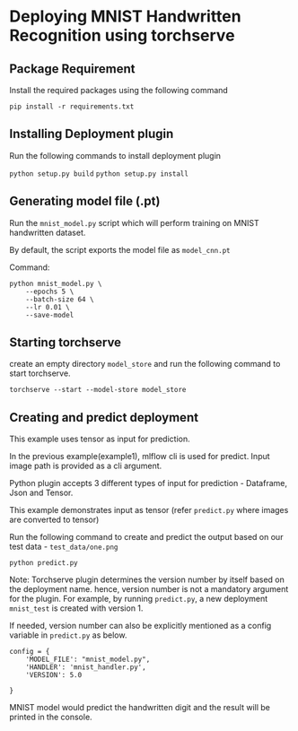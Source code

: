 # Deploying MNIST Handwritten Recognition using torchserve

## Package Requirement

Install the required packages using the following command

`pip install -r requirements.txt`

## Installing Deployment plugin

Run the following commands to install deployment plugin

`python setup.py build`
`python setup.py install`


## Generating model file (.pt)

Run the `mnist_model.py` script which will perform training on MNIST handwritten dataset. 

By default,  the script exports the model file as `model_cnn.pt`

Command: 

```
python mnist_model.py \
    --epochs 5 \
    --batch-size 64 \
    --lr 0.01 \
    --save-model
```

## Starting torchserve

create an empty directory `model_store` and run the following command to start torchserve.

`torchserve --start --model-store model_store`

## Creating and predict deployment

This example uses tensor as input for prediction.

In the previous example(example1), mlflow cli is used for predict. Input image path is provided as a cli argument.

Python plugin accepts 3 different types of input for prediction - Dataframe, Json and Tensor.

This example demonstrates input as tensor (refer `predict.py` where images are converted to tensor)

Run the following command to create and predict the output based on our test data - `test_data/one.png`

`python predict.py`

Note: Torchserve plugin determines the version number by itself based on the deployment name. hence, version number 
is not a mandatory argument for the plugin. For example, by running `predict.py`, a new deployment `mnist_test` is created with version 1.

If needed, version number can also be explicitly mentioned as a config variable in `predict.py` as below.

```
config = {
    'MODEL_FILE': "mnist_model.py",
    'HANDLER': 'mnist_handler.py',
    'VERSION': 5.0

}
```  

MNIST model would predict the handwritten digit and the result will be printed in the console. 
